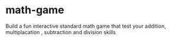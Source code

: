 # math-game
Build a fun interactive standard math game that test your addition, multiplacation , subtraction and division skills 
